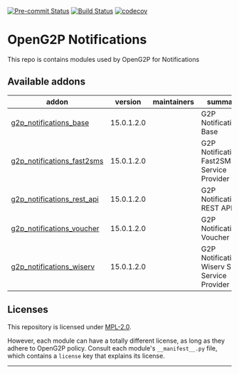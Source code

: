 
<!-- /!\ Non OCA Context : Set here the badge of your runbot / runboat instance. -->
[![Pre-commit Status](https://github.com/OpenG2P/openg2p-notifications/actions/workflows/pre-commit.yml/badge.svg?branch=15.0)](https://github.com/OpenG2P/openg2p-notifications/actions/workflows/pre-commit.yml?query=branch%3A15.0)
[![Build Status](https://github.com/OpenG2P/openg2p-notifications/actions/workflows/test.yml/badge.svg?branch=15.0)](https://github.com/OpenG2P/openg2p-notifications/actions/workflows/test.yml?query=branch%3A15.0)
[![codecov](https://codecov.io/gh/OpenG2P/openg2p-notifications/branch/15.0/graph/badge.svg)](https://codecov.io/gh/OpenG2P/openg2p-notifications)
<!-- /!\ Non OCA Context : Set here the badge of your translation instance. -->

<!-- /!\ do not modify above this line -->

# OpenG2P Notifications

This repo is contains modules used by OpenG2P for Notifications

<!-- /!\ do not modify below this line -->

<!-- prettier-ignore-start -->

[//]: # (addons)

Available addons
----------------
addon | version | maintainers | summary
--- | --- | --- | ---
[g2p_notifications_base](g2p_notifications_base/) | 15.0.1.2.0 |  | G2P Notifications: Base
[g2p_notifications_fast2sms](g2p_notifications_fast2sms/) | 15.0.1.2.0 |  | G2P Notifications: Fast2SMS Service Provider
[g2p_notifications_rest_api](g2p_notifications_rest_api/) | 15.0.1.2.0 |  | G2P Notifications: REST API
[g2p_notifications_voucher](g2p_notifications_voucher/) | 15.0.1.2.0 |  | G2P Notifications: Voucher
[g2p_notifications_wiserv](g2p_notifications_wiserv/) | 15.0.1.2.0 |  | G2P Notifications: Wiserv SMS Service Provider

[//]: # (end addons)

<!-- prettier-ignore-end -->

## Licenses

This repository is licensed under [MPL-2.0](LICENSE).

However, each module can have a totally different license, as long as they adhere to OpenG2P
policy. Consult each module's `__manifest__.py` file, which contains a `license` key
that explains its license.

----
<!-- /!\ Non OCA Context : Set here the full description of your organization. -->
